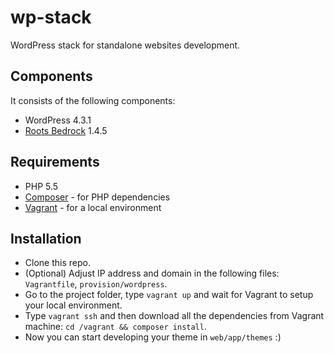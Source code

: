 # wp-stack
WordPress stack for standalone websites development.

## Components

It consists of the following components:

* WordPress 4.3.1
* [Roots Bedrock](https://github.com/roots/bedrock) 1.4.5

## Requirements

* PHP 5.5
* [Composer](http://getcomposer.org) - for PHP dependencies
* [Vagrant](http://www.vagrantup.com) - for a local environment

## Installation

* Clone this repo.
* (Optional) Adjust IP address and domain in the following files: `Vagrantfile`, `provision/wordpress`.
* Go to the project folder, type `vagrant up` and wait for Vagrant to setup your local environment.
* Type `vagrant ssh` and then download all the dependencies from Vagrant machine: `cd /vagrant && composer install`.
* Now you can start developing your theme in `web/app/themes` :)
